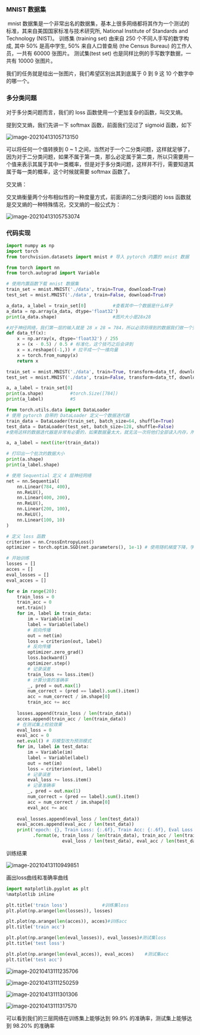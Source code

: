 ### MNIST 数据集

​	mnist 数据集是一个非常出名的数据集，基本上很多网络都将其作为一个测试的标准，其来自美国国家标准与技术研究所, National Institute of Standards and Technology (NIST)。 训练集 (training set) 由来自 250 个不同人手写的数字构成, 其中 50% 是高中学生, 50% 来自人口普查局 (the Census Bureau) 的工作人员，一共有 60000 张图片。 测试集(test set) 也是同样比例的手写数字数据，一共有 10000 张图片。



我们的任务就是给出一张图片，我们希望区别出其到底属于 0 到 9 这 10 个数字中的哪一个。



### 多分类问题

对于多分类问题而言，我们的 loss 函数使用一个更加复杂的函数，叫交叉熵。

提到交叉熵，我们先讲一下 softmax 函数，前面我们见过了 sigmoid 函数，如下

![image-20210413105713150](C:\Users\L\AppData\Roaming\Typora\typora-user-images\image-20210413105713150.png)

可以将任何一个值转换到 0 ~ 1 之间，当然对于一个二分类问题，这样就足够了，因为对于二分类问题，如果不属于第一类，那么必定属于第二类，所以只需要用一个值来表示其属于其中一类概率，但是对于多分类问题，这样并不行，需要知道其属于每一类的概率，这个时候就需要 softmax 函数了。

交叉熵：

交叉熵衡量两个分布相似性的一种度量方式，前面讲的二分类问题的 loss 函数就是交叉熵的一种特殊情况，交叉熵的一般公式为：

![image-20210413105753074](C:\Users\L\AppData\Roaming\Typora\typora-user-images\image-20210413105753074.png)



### 代码实现

```python
import numpy as np
import torch
from torchvision.datasets import mnist # 导入 pytorch 内置的 mnist 数据

from torch import nn
from torch.autograd import Variable

# 使用内置函数下载 mnist 数据集
train_set = mnist.MNIST('./data', train=True, download=True)
test_set = mnist.MNIST('./data', train=False, download=True)

a_data, a_label = train_set[0] 			#查看其中一个数据是什么样子
a_data = np.array(a_data, dtype='float32')
print(a_data.shape)						#图片大小是28x28

#对于神经网络，我们第一层的输入就是 28 x 28 = 784，所以必须将得到的数据我们做一个变换，使用 reshape 将他们拉平成一个一维向量
def data_tf(x):
    x = np.array(x, dtype='float32') / 255
    x = (x - 0.5) / 0.5 # 标准化，这个技巧之后会讲到
    x = x.reshape((-1,)) # 拉平成一个一维向量
    x = torch.from_numpy(x)
    return x

train_set = mnist.MNIST('./data', train=True, transform=data_tf, download=True) # 重新载入数据集，申明定义的数据变换
test_set = mnist.MNIST('./data', train=False, transform=data_tf, download=True)

a, a_label = train_set[0]
print(a.shape)			#torch.Size([784])
print(a_label)			#5

from torch.utils.data import DataLoader
# 使用 pytorch 自带的 DataLoader 定义一个数据迭代器
train_data = DataLoader(train_set, batch_size=64, shuffle=True)
test_data = DataLoader(test_set, batch_size=128, shuffle=False)
#使用这样的数据迭代器是非常有必要的，如果数据量太大，就无法一次将他们全部读入内存，所以需要使用 python 迭代器，每次生成一个批次的数据

a, a_label = next(iter(train_data))

# 打印出一个批次的数据大小
print(a.shape)
print(a_label.shape)

# 使用 Sequential 定义 4 层神经网络
net = nn.Sequential(
    nn.Linear(784, 400),
    nn.ReLU(),
    nn.Linear(400, 200),
    nn.ReLU(),
    nn.Linear(200, 100),
    nn.ReLU(),
    nn.Linear(100, 10)
)

# 定义 loss 函数
criterion = nn.CrossEntropyLoss()
optimizer = torch.optim.SGD(net.parameters(), 1e-1) # 使用随机梯度下降，学习率 0.1

# 开始训练
losses = []
acces = []
eval_losses = []
eval_acces = []

for e in range(20):
    train_loss = 0
    train_acc = 0
    net.train()
    for im, label in train_data:
        im = Variable(im)
        label = Variable(label)
        # 前向传播
        out = net(im)
        loss = criterion(out, label)
        # 反向传播
        optimizer.zero_grad()
        loss.backward()
        optimizer.step()
        # 记录误差
        train_loss += loss.item()
        # 计算分类的准确率
        _, pred = out.max(1)
        num_correct = (pred == label).sum().item()
        acc = num_correct / im.shape[0]
        train_acc += acc
        
    losses.append(train_loss / len(train_data))
    acces.append(train_acc / len(train_data))
    # 在测试集上检验效果
    eval_loss = 0
    eval_acc = 0
    net.eval() # 将模型改为预测模式
    for im, label in test_data:
        im = Variable(im)
        label = Variable(label)
        out = net(im)
        loss = criterion(out, label)
        # 记录误差
        eval_loss += loss.item()
        # 记录准确率
        _, pred = out.max(1)
        num_correct = (pred == label).sum().item()
        acc = num_correct / im.shape[0]
        eval_acc += acc
        
    eval_losses.append(eval_loss / len(test_data))
    eval_acces.append(eval_acc / len(test_data))
    print('epoch: {}, Train Loss: {:.6f}, Train Acc: {:.6f}, Eval Loss: {:.6f}, Eval Acc: {:.6f}'
          .format(e, train_loss / len(train_data), train_acc / len(train_data), 
                     eval_loss / len(test_data), eval_acc / len(test_data)))
```

训练结果

![image-20210413110949851](C:\Users\L\AppData\Roaming\Typora\typora-user-images\image-20210413110949851.png)

画出loss曲线和准确率曲线

``` python
import matplotlib.pyplot as plt
%matplotlib inline

plt.title('train loss')				#训练集loss
plt.plot(np.arange(len(losses)), losses)

plt.plot(np.arange(len(acces)), acces)#训练acc
plt.title('train acc')

plt.plot(np.arange(len(eval_losses)), eval_losses)#测试集loss
plt.title('test loss')

plt.plot(np.arange(len(eval_acces)), eval_acces)	#测试集acc
plt.title('test acc')
```

![image-20210413111235706](C:\Users\L\AppData\Roaming\Typora\typora-user-images\image-20210413111235706.png)

![image-20210413111250259](C:\Users\L\AppData\Roaming\Typora\typora-user-images\image-20210413111250259.png)

![image-20210413111301306](C:\Users\L\AppData\Roaming\Typora\typora-user-images\image-20210413111301306.png)

![image-20210413111317570](C:\Users\L\AppData\Roaming\Typora\typora-user-images\image-20210413111317570.png)

可以看到我们的三层网络在训练集上能够达到 99.9% 的准确率，测试集上能够达到 98.20% 的准确率